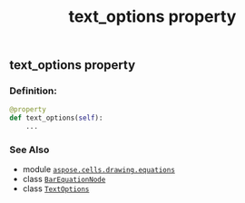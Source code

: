 ﻿---
title: text_options property
second_title: Aspose.Cells for Python via .NET API References
description: 
type: docs
weight: 210
url: /aspose.cells.drawing.equations/barequationnode/text_options/
is_root: false
---

## text_options property

### Definition:
```python
@property
def text_options(self):
    ...
```

### See Also
* module [`aspose.cells.drawing.equations`](../../)
* class [`BarEquationNode`](/cells/python-net/aspose.cells.drawing.equations/barequationnode)
* class [`TextOptions`](/cells/python-net/aspose.cells.drawing.texts/textoptions)
